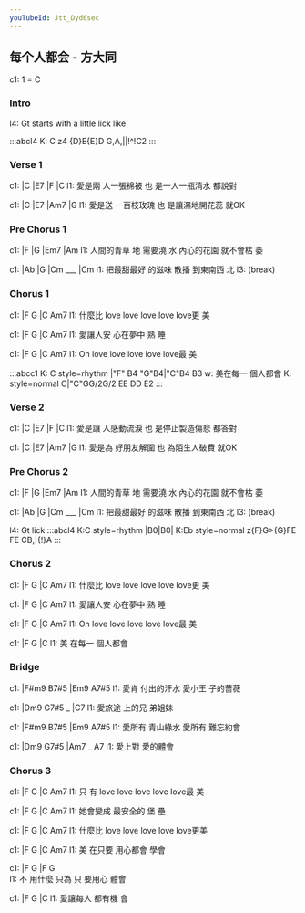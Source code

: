 ```yaml
---
youTubeId: Jtt_Dyd6sec
---
```


## 每个人都会 - 方大同

c1: 1 = C

### Intro

l4: Gt starts with a little lick like

:::abcl4
K: C
z4 {D}E{E}D G,A,||!^!C2
:::

### Verse 1

c1:       |C            |E7            |F       |C
l1: 愛是兩 人一張棉被 也 是一人一瓶清水   都說對

c1:       |C            |E7            |Am7    |G
l1: 愛是送 一百枝玫瑰 也 是讓濕地開花蕊    就OK

### Pre Chorus 1

c1:           |F        |G            |Em7     |Am
l1: 人間的青草 地 需要澆 水 內心的花園 就不會枯 萎

c1:           |Ab         |G       |Cm ___ |Cm
l1: 把最甜最好 的滋味 散播 到東南西 北
l3:                                         (break)

### Chorus 1

c1:       |F         G        |C        Am7
l1: 什麼比 love love love love love更 美

c1: |F        G       |C       Am7
l1:  愛讓人安 心在夢中   熟 睡

c1:   |F         G        |C        Am7
l1: Oh love love love love love最 美

:::abcc1
K: C style=rhythm
|"F" B4 "G"B4|"C"B4 B3
w: 美在每一 個人都會
K: style=normal
C|"C"GG/2G/2 EE DD E2
:::

### Verse 2

c1:       |C            |E7            |F       |C
l1: 愛是讓 人感動流淚 也 是停止製造傷悲   都答對

c1:       |C            |E7            |Am7    |G
l1: 愛是為 好朋友解圍 也 為陌生人破費      就OK

### Pre Chorus 2

c1:           |F        |G            |Em7     |Am
l1: 人間的青草 地 需要澆 水 內心的花園 就不會枯 萎

c1:           |Ab         |G       |Cm ___ |Cm
l1: 把最甜最好 的滋味 散播 到東南西 北
l3:                                         (break)

l4: Gt lick
:::abcl4
K:C style=rhythm
|B0|B0|
K:Eb style=normal
z{F}G>{G}FE FE CB,|{!}A
:::

### Chorus 2

c1:       |F         G        |C        Am7
l1: 什麼比 love love love love love更 美

c1: |F        G       |C       Am7
l1:  愛讓人安 心在夢中   熟 睡

c1:   |F         G        |C        Am7
l1: Oh love love love love love最 美

c1:   |F       G        |C
l1: 美  在每一 個人都會

### Bridge

c1: |F#m9   B7#5      |Em9     A7#5
l1:    愛肯 付出的汗水  愛小王 子的薔薇

c1: |Dm9    G7#5  _ |C7
l1:  愛旅途 上的兄   弟姐妹

c1: |F#m9   B7#5      |Em9    A7#5
l1:  愛所有 青山綠水   愛所有 難忘約會

c1: |Dm9    G7#5    |Am7 _ A7
l1:  愛上對 愛的體會

### Chorus 3

c1:       |F         G        |C        Am7
l1: 只  有 love love love love love最 美

c1: |F        G       |C       Am7
l1:  她會變成 最安全的  堡 壘

c1:       |F         G        |C        Am7
l1: 什麼比 love love love love love更美

c1:   |F       G       |C     Am7
l1: 美  在只要 用心都會  學會

c1:   |F       G      |F       G       
l1: 不  用什麼 只為 只  要用心 體會

c1: |F        G     |C
l1:  愛讓每人 都有機 會
